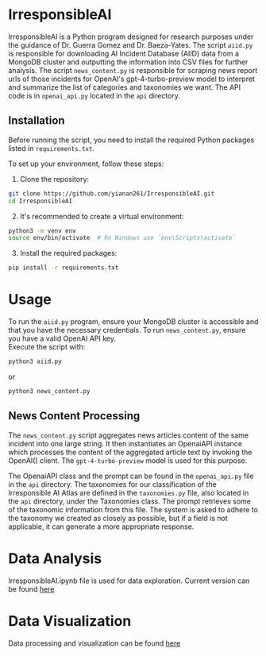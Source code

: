 # IrresponsibleAI

IrresponsibleAI is a Python program designed for research purposes under the guidance of Dr. Guerra Gomez and Dr. Baeza-Yates. The script `aiid.py` is responsible for downloading AI Incident Database (AIID) data from a MongoDB cluster and outputting the information into CSV files for further analysis.
The script `news_content.py` is responsible for scraping news report urls of those incidents for OpenAI's gpt-4-turbo-preview model to interpret and summarize the list of categories and taxonomies we want. The API code is in `openai_api.py` located in the `api` directory.

## Installation

Before running the script, you need to install the required Python packages listed in `requirements.txt`.

To set up your environment, follow these steps:

1. Clone the repository:

```sh
git clone https://github.com/yianan261/IrresponsibleAI.git
cd IrresponsibleAI
```

2. It's recommended to create a virtual environment:

```sh
python3 -m venv env
source env/bin/activate  # On Windows use `env\Scripts\activate`
```

3. Install the required packages:

```sh
pip install -r requirements.txt
```

# Usage

To run the `aiid.py` program, ensure your MongoDB cluster is accessible and that you have the necessary credentials.
To run `news_content.py`, ensure you have a valid OpenAI API key.
<br>
Execute the script with:

```sh
python3 aiid.py

```

or

```sh
python3 news_content.py

```

## News Content Processing

The `news_content.py` script aggregates news articles content of the same incident into one large string. It then instantiates an OpenaiAPI instance which processes the content of the aggregated article text by invoking the OpenAI() client. The `gpt-4-turbo-preview` model is used for this purpose.

The OpenaiAPI class and the prompt can be found in the `openai_api.py` file in the `api` directory. The taxonomies for our classification of the Irresponsible AI Atlas are defined in the `taxonomies.py` file, also located in the `api` directory, under the Taxonomies class. The prompt retrieves some of the taxonomic information from this file. The system is asked to adhere to the taxonomy we created as closely as possible, but if a field is not applicable, it can generate a more appropriate response.

# Data Analysis

IrresponsibleAI.ipynb file is used for data exploration. Current version can be found [here](https://colab.research.google.com/drive/1pJYpuXrnNFKJmI4L1h5VqWaYggeqosh5#scrollTo=GA770D6vuFyF)

# Data Visualization

Data processing and visualization can be found [here](https://observablehq.com/d/126c228131c034d7)
